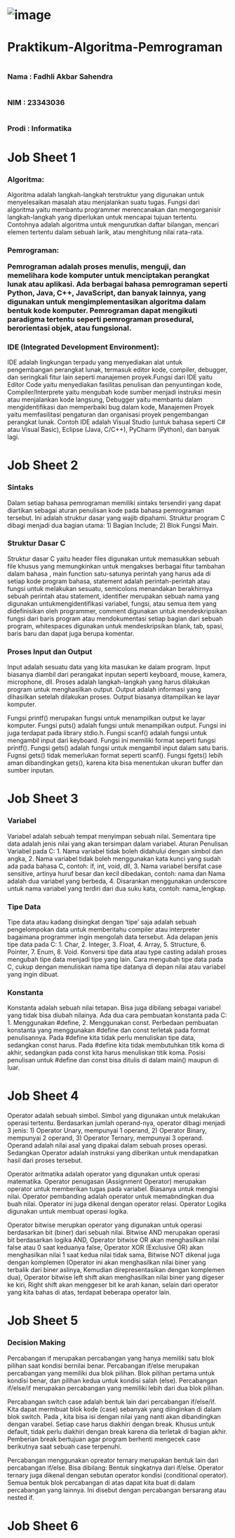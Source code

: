# ![image](https://github.com/fadhliakbar333/Praktikum-Algoritma-Pemrograman/assets/144904458/3ea12f03-503b-495e-829c-95903a1f38fa)

# Praktikum-Algoritma-Pemrograman
# <h3>Nama  : Fadhli Akbar Sahendra<h3>
# <h3>NIM   : 23343036<h3>
# <h3>Prodi : Informatika<h3>

# Job Sheet 1
<h3>Algoritma:</h3>
<p>Algoritma adalah langkah-langkah terstruktur yang digunakan untuk menyelesaikan masalah atau menjalankan suatu tugas. Fungsi dari algoritma yaitu membantu programmer merencanakan dan mengorganisir langkah-langkah yang diperlukan untuk mencapai tujuan tertentu. Contohnya adalah algoritma untuk mengurutkan daftar bilangan, mencari elemen tertentu dalam sebuah larik, atau menghitung nilai rata-rata.</p>
<h3>Pemrograman:
<p>Pemrograman adalah proses menulis, menguji, dan memelihara kode komputer untuk menciptakan perangkat lunak atau aplikasi. Ada berbagai bahasa pemrograman seperti Python, Java, C++, JavaScript, dan banyak lainnya, yang digunakan untuk mengimplementasikan algoritma dalam bentuk kode komputer. Pemrograman dapat mengikuti paradigma tertentu seperti pemrograman prosedural, berorientasi objek, atau fungsional.</p>
<h3>IDE (Integrated Development Environment):</h3>
<p>IDE adalah lingkungan terpadu yang menyediakan alat untuk pengembangan perangkat lunak, termasuk editor kode, compiler, debugger, dan seringkali fitur lain seperti manajemen proyek.Fungsi dari IDE yaitu Editor Code yaitu menyediakan fasilitas penulisan dan penyuntingan kode, Compiler/Interprete yaitu mengubah kode sumber menjadi instruksi mesin atau menjalankan kode langsung, Debugger yaitu membantu dalam mengidentifikasi dan memperbaiki bug dalam kode, Manajemen Proyek yaitu memfasilitasi pengaturan dan organisasi proyek pengembangan perangkat lunak. Contoh IDE adalah Visual Studio (untuk bahasa seperti C# atau Visual Basic), Eclipse (Java, C/C++), PyCharm (Python), dan banyak lagi.</p>

# Job Sheet 2
<h3>Sintaks</h3>
<p>Dalam setiap bahasa pemrograman memiliki sintaks tersendiri yang dapat diartikan sebagai aturan penulisan kode pada bahasa pemrograman tersebut. Ini adalah 
 struktur dasar yang wajib dipahami. Struktur program C dibagi menjadi dua bagian utama:
1) Bagian Include;
2) Blok Fungsi Main.</p>
<h3>Struktur Dasar C</h3>
<p>Struktur dasar C yaitu header files digunakan untuk memasukkan sebuah file khusus yang memungkinkan untuk mengakses berbagai fitur tambahan dalam bahasa , main function satu-satunya perintah yang harus ada di setiap kode program bahasa, statement adalah perintah-perintah atau fungsi untuk melakukan sesuatu, semicolons menandakan berakhirnya sebuah perintah atau statement, identifier merupakan sebuah nama yang digunakan untukmengidentifikasi variabel, fungsi, atau semua item yang didefinisikan oleh programmer, comment digunakan untuk mendeskripsikan fungsi dari baris program atau mendokumentasi setiap bagian dari sebuah program, whitespaces digunakan untuk mendeskripsikan blank, tab, spasi, baris baru dan dapat juga berupa komentar.</p>
<h3>Proses Input dan Output</h3>
<p>Input adalah sesuatu data yang kita masukan ke dalam program. Input biasanya diambil dari perangakat inputan seperti keyboard, mouse, kamera, microphone, dll. Proses adalah langkah-langkah yang harus dilakukan program untuk menghasilkan output. Output adalah informasi yang dihasilkan setelah dilakukan proses. Output
biasanya ditampilkan ke layar komputer.</p>
<p>Fungsi printf() merupakan fungsi untuk menampilkan output ke layar komputer. Fungsi puts() adalah fungsi untuk menampilkan output. Fungsi ini juga terdapat pada library stdio.h. Fungsi scanf() adalah fungsi untuk mengambil input dari keyboard. Fungsi ini memiliki format seperti fungsi printf(). Fungsi gets() adalah fungsi untuk mengambil input dalam satu baris. Fugnsi gets() tidak memerlukan format seperti scanf(). Fungsi fgets() lebih aman dibandingkan gets(), karena kita bisa menentukan ukuran buffer dan sumber inputan.</p>

# Job Sheet 3
<h3>Variabel</h3>
<p>Variabel adalah sebuah tempat menyimpan sebuah nilai. Sementara tipe data adalah jenis nilai yang akan tersimpan dalam variabel. Aturan Penulisan Variabel pada C: 1. Nama variabel tidak boleh didahului dengan simbol dan angka, 2. Nama variabel tidak boleh menggunakan kata kunci yang sudah ada pada bahasa C, contoh: if, int, void, dll, 3. Nama variabel bersifat case sensitive, artinya huruf besar dan kecil dibedakan, contoh: nama dan Nama adalah dua variabel yang berbeda, 4. Disarankan menggunakan underscore untuk nama variabel yang terdiri dari dua suku kata, contoh: nama_lengkap.</p>
<h3>Tipe Data</h3>
<p>Tipe data atau kadang disingkat dengan ‘tipe’ saja adalah sebuah pengelompokan data untuk memberitahu compiler atau interpreter bagaimana programmer ingin mengolah data tersebut. Ada delapan jenis tipe data pada C: 1. Char, 2. Integer, 3. Float, 4. Array, 5. Structure, 6. Pointer, 7. Enum, 8. Void. Konversi tipe data atau type casting adalah proses mengubah tipe data menjadi tipe yang lain. Cara mengubah tipe data pada C, cukup dengan menuliskan nama tipe datanya di depan nilai atau variabel yang ingin dibuat.</p>
<h3>Konstanta</h3>
<p>Konstanta adalah sebuah nilai tetapan. Bisa juga dibilang sebagai variabel yang tidak bisa diubah nilainya. Ada dua cara pembuatan konstanta pada C: 1. Menggunakan #define, 2. Menggunakan const. Perbedaan pembuatan konstanta yang menggunakan #define dan const terletak pada format penulisannya. Pada #define kita tidak perlu menuliskan tipe data, sedangkan const harus. Pada #define kita tidak membutuhkan titik koma di akhir, sedangkan pada const kita harus menuliskan titik koma. Posisi penulisan untuk #define dan const bisa ditulis di dalam main() maupun di luar.</p>

# Job Sheet 4
<p>Operator adalah sebuah simbol. Simbol yang digunakan untuk melakukan operasi tertentu. Berdasarkan jumlah operand-nya, operator dibagi menjadi 3 jenis: 1) Operator Unary, mempunyai 1 operand, 2) Operator Binary, mempunyai 2 operand, 3) Operator Ternary, mempunyai 3 operand. Operand adalah nilai asal yang dipakai dalam sebuah proses operasi. Sedangkan Operator adalah instruksi yang diberikan untuk mendapatkan hasil dari proses tersebut.</p>
<p>Operator aritmatika adalah operator yang digunakan untuk operasi matematika. Operator penugasan (Assignment Operator) merupakan operator untuk memberikan tugas pada variabel. Biasanya untuk mengisi nilai. Operator pembanding adalah operator untuk memabndingkan dua buah nilai. Operator ini juga dikenal dengan operator relasi. Operator Logika digunakan untuk membuat operasi logika.</p>
<p>Operator bitwise merupkan operator yang digunakan untuk operasi berdasarkan bit (biner) dari sebuah nilai. Bitwise AND merupakan operasi bit berdasarkan logika AND, Operator bitwise OR akan menghasilkan nilai false atau 0 saat keduanya false, Operator XOR (Exclusive OR) akan menghasilkan nilai 1 saat kedua nilai tidak sama, Bitwise NOT dikenal juga dengan komplemen (Operator ini akan menghasilkan nilai biner yang terbalik dari biner aslinya, Kemudian direpresentasikan dengan komplemen dua), Operator bitwise left shift akan menghasilkan nilai biner yang digeser ke kiri, Right shift akan menggeser bit ke arah kanan, selain dari operator yang kita bahas di atas, terdapat beberapa operator lain. </p>

# Job Sheet 5
<h3>Decision Making</h3>
<p>Percabangan if merupakan percabangan yang hanya memiliki satu blok pilihan saat kondisi bernilai benar. Percabangan if/else merupakan percabangan yang memiliki dua blok pilihan. Blok pilihan pertama untuk kondisi benar, dan pilihan kedua untuk kondisi salah (else). Percabangan if/else/if merupakan percabangan yang memiliki lebih dari dua blok pilihan.</p>
<p>Percabangan switch case adalah bentuk lain dari percabangan if/else/if. Kita dapat mermbuat blok kode (case) sebanyak yang diinginkan di dalam blok switch. Pada <value>, kita bisa isi dengan nilai yang nanti akan dibandingkan dengan varabel. Setiap case harus diakhiri dengan break. Khusus untuk default, tidak perlu diakhiri dengan break karena dia terletak di bagian akhir. Pemberian break bertujuan agar program berhenti mengecek case berikutnya saat sebuah case terpenuhi.</p>
<p>Percabangan menggunakan opreator ternary merupakan bentuk lain dari percabangan if/else. Bisa dibilang: Bentuk singkatnya dari if/else. Operator ternary juga dikenal dengan sebutan operator kondisi (conditional operator). Semua bentuk blok percabangan di atas dapat kita buat di dalam percabangan yang lainnya. Ini disebut dengan percabangan bersarang atau nested if. </p>

# Job Sheet 6

